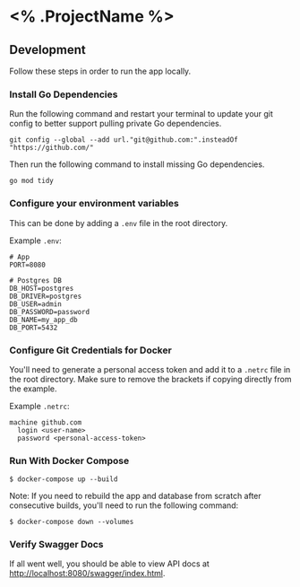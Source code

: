 <% .ProjectName %>
==============

## Development

Follow these steps in order to run the app locally.

### Install Go Dependencies
Run the following command and restart your terminal to update your git
config to better support pulling private Go dependencies.
```shell
git config --global --add url."git@github.com:".insteadOf "https://github.com/"
```

Then run the following command to install missing Go dependencies.
```shell
go mod tidy
```

### Configure your environment variables
This can be done by adding a `.env` file in the root directory.

Example `.env`:
```shell
# App
PORT=8080

# Postgres DB
DB_HOST=postgres
DB_DRIVER=postgres
DB_USER=admin
DB_PASSWORD=password
DB_NAME=my_app_db
DB_PORT=5432
```

### Configure Git Credentials for Docker
You'll need to generate a personal access token and add it to a `.netrc` file in the root directory.
Make sure to remove the brackets if copying directly from the example.

Example `.netrc`:
```shell
machine github.com
  login <user-name>
  password <personal-access-token>
```

### Run With Docker Compose
```shell
$ docker-compose up --build
```

Note: If you need to rebuild the app and database from scratch after consecutive builds,
you'll need to run the following command:
```shell
$ docker-compose down --volumes
```

### Verify Swagger Docs
If all went well, you should be able to view API docs at [http://localhost:8080/swagger/index.html](http://localhost:8080/swagger/index.html).